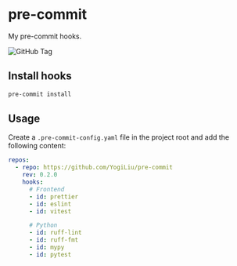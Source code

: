 # pre-commit

My pre-commit hooks.

![GitHub Tag](https://img.shields.io/github/v/tag/YogiLiu/pre-commit)

## Install hooks

```bash
pre-commit install
```

## Usage

Create a `.pre-commit-config.yaml` file in the project root and add the following content:

```yaml
repos:
  - repo: https://github.com/YogiLiu/pre-commit
    rev: 0.2.0
    hooks:
      # Frontend
      - id: prettier
      - id: eslint
      - id: vitest

      # Python
      - id: ruff-lint
      - id: ruff-fmt
      - id: mypy
      - id: pytest
```
